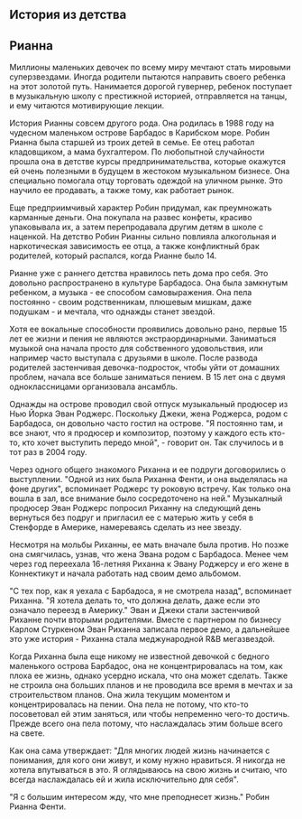 ## История из детства
## Рианна

Миллионы маленьких девочек по всему миру мечтают стать мировыми суперзвездами. Иногда родители пытаются направить своего ребенка на этот золотой путь. Нанимается дорогой гувернер, ребенок поступает в музыкальную школу с престижной историей, отправляется на танцы, и ему читаются мотивирующие лекции.

История Рианны совсем другого рода. Она родилась в 1988 году на чудесном маленьком острове Барбадос в Карибском море. Робин Рианна была старшей из троих детей в семье. Ее отец работал кладовщиком, а мама бухгалтером. По любопытной случайности прошла она в детстве курсы предпринимательства, которые окажутся ей очень полезными в будущем в жестоком музыкальном бизнесе. Она специально помогала отцу торговать одеждой на уличном рынке. Это научило ее продавать, а также тому, как работает рынок.

Еще предприимчивый характер Робин придумал, как преумножать карманные деньги. Она покупала на развес конфеты, красиво упаковывала их, а затем перепродавала другим детям в школе с наценкой. На детство Робин Рианны сильно повлияла алкогольная и наркотическая зависимость ее отца, а также конфликтный брак родителей, который распался, когда Рианне было 14.

Рианне уже с раннего детства нравилось петь дома про себя. Это довольно распространено в культуре Барбадоса. Она была замкнутым ребенком, а музыка - ее способом самовыражения. Она пела постоянно - своим родственникам, плюшевым мишкам, даже подушкам - и мечтала, что однажды станет звездой.

Хотя ее вокальные способности проявились довольно рано, первые 15 лет ее жизни и пения не являются экстраординарными. Заниматься музыкой она начала просто для собственного удовольствия, или например часто выступала с друзьями в школе. После развода родителей застенчивая девочка-подросток, чтобы уйти от домашних проблем, начала все больше заниматься пением. В 15 лет она с двумя одноклассницами организовала ансамбль.

Однажды на острове проводил свой отпуск музыкальный продюсер из Нью Йорка Эван Роджерс. Поскольку Джеки, жена Роджерса, родом с Барбадоса, он довольно часто гостил на острове. "Я постоянно там, и все знают, что я продюсер и композитор, поэтому у каждого есть кто-то, кто хочет выступить передо мной", - говорит он. Так случилось и в тот раз в 2004 году.

Через одного общего знакомого Риханна и ее подруги договорились о выступлении. "Одной из них была Риханна Фенти, и она выделялась на фоне других", вспоминает Роджерс ту роковую встречу. Как только она вошла в зал, все внимание было сосредоточено на ней." Музыкалный продюсер Эван Роджерс попросил Риханну на следующий день вернуться без подруг и пригласил ее с матерью жить у себя в Стенфорде в Америке, намереваясь сделать из нее звезду.

Несмотря на мольбы Риханны, ее мать вначале была против. Но позже она смягчилась, узнав, что жена Эвана родом с Барбадоса. Менее чем через год переехала 16-летняя Риханна к Эвану Роджерсу и его жене в Коннектикут и начала работать над своим демо альбомом.

"С тех пор, как я уехала с Барбадоса, я не смотрела назад", вспоминает Риханна. "Я хотела делать то, что должна делать, даже если это означало переезд в Америку." Эван и Джеки стали застенчивой Риханне почти вторыми родителями. Вместе с партнером по бизнесу Карлом Стуркеном Эван Риханна записала первое демо, а дальнейшее это уже история - Риханна стала меджународной R&B мегазвездой.

Когда Риханна была еще никому не известной девочкой с бедного маленького острова Барбадос, она не концентрировалась на том, как плоха ее жизнь, однако усердно искала, что она может сделать. Также не строила она больших планов и не проводила все время в мечтах и за строительством планов. Она жила текущим моментом и концентрировалась на пении. Она пела не потому, что кто-то посоветовал ей этим заняться, или чтобы непременно чего-то достичь. Прежде всего она пела потому, что наслаждалась этим больше всего на свете.

Как она сама утверждает: "Для многих людей жизнь начинается с понимания, для кого они живут, и кому нужно нравиться. Я никогда не хотела впутываться в это. Я оглядываюсь на свою жизнь и считаю, что всегда наслаждалась ей и жила исключительно для себя".

"Я с большим интересом жду, что мне преподнесет жизнь." Робин Рианна Фенти.
